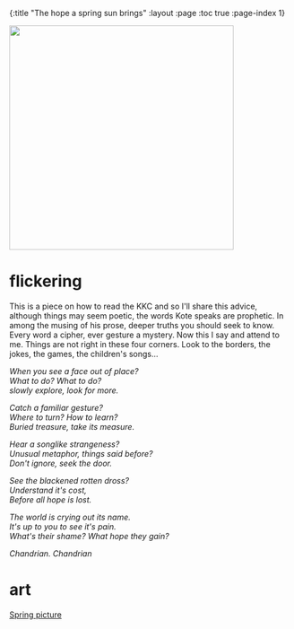 {:title "The hope a spring sun brings"
 :layout :page
 :toc true
 :page-index 1}
 
 
  
<img src="/img/spring-picture.png" height="400px" width="400px">

# flickering
 
This is a piece on how to read the KKC and so I'll share this advice, although
things may seem poetic, the words Kote speaks are prophetic. In among the musing
of his prose, deeper truths you should seek to know. Every word a cipher, ever
gesture a mystery. Now this I say and attend to me. Things are not right in
these four corners. Look to the borders, the jokes, the games, the children's
songs...

_When you see a face out of place?_
<br>
_What to do? What to do?_
<br>
_slowly explore, look for more._

_Catch a familiar gesture?_
<br>
_Where to turn? How to learn?_
<br>
_Buried treasure, take its measure._

_Hear a songlike strangeness?_
<br>
_Unusual metaphor, things said before?_
<br>
_Don't ignore, seek the door._

_See the blackened rotten dross?_
<br>
_Understand it's cost,_
<br>
_Before all hope is lost._

_The world is crying out its name._
<br>
_It's up to you to see it's pain._
<br>
_What's their shame? What hope they gain?_

_Chandrian. Chandrian_

# art

[Spring picture](https://fineartamerica.com/featured/spring-meadow-abstract-menega-sabidussi.html) 


 
